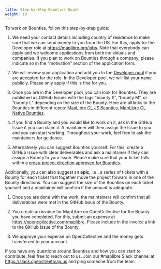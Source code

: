 ```yaml
---
title: Step-by-Step Bounties Guide
weight: 10
---
```


To work on Bounties, follow this step-by-step guide:

1. We need your contact details including country of residence to make sure that we can send money to you from the US. For this, apply for the Developer role at https://maplibre.org/jobs.
   Note that everybody can apply and we welcome applications from both individuals and companies. If you plan to work on Bounties through a company, please indicate so in the “motivation” section of the application form.

1. We will review your application and add you to the <a href="https://github.com/maplibre/maplibre/wiki/Developer-Role#current-role-holders-developer-pool">Developer pool</a> if you are accepted for the role. In the Developer pool, we will list your name publicly. Please only apply if this is fine for you.

1. Once you are in the Developer pool, you can look for Bounties. They are published as GitHub Issues with the tags “bounty S”, “bounty M”, or “bounty L” depending on the size of the Bounty. Here are all links to the Bounties in different repos: [MapLibre GL JS Bounties](https://github.com/maplibre/maplibre-gl-js/issues?q=is%3Aissue+is%3Aopen+label%3A%22%F0%9F%92%B0+bounty+L%22%2C%22%F0%9F%92%B0+bounty+S%22%2C%22%F0%9F%92%B0+bounty+M%22+), [MapLibre GL Native Bounties](https://github.com/maplibre/maplibre-gl-native/issues?q=is%3Aissue+is%3Aopen+label%3A%22%F0%9F%92%B0+bounty+L%22%2C%22%F0%9F%92%B0+bounty+S%22%2C%22%F0%9F%92%B0+bounty+M%22+).

1. If you find a Bounty and you would like to work on it, ask in the GitHub Issue if you can claim it. A maintainer will then assign the Issue to you and you can start working. Throughout your work, feel free to ask the maintainers for guidance.

1. Alternatively you can suggest Bounties yourself. For this, create a GitHub Issue with clear deliverables and ask a maintainer if they can assign a Bounty to your Issue. Please make sure that your ticket falls within a [cross-project direction approved for Bounties](https://github.com/maplibre/maplibre/issues?q=is%3Aissue+is%3Aopen+label%3A%22bounty+direction%22).

Additionally, you can also suggest an **epic**, i.e., a series of tickets with a Bounty for each ticket that together move the project forward in one of the Bounty directions. You can suggest the size of the Bounties on each ticket yourself and a maintainer will confirm if the amount is adequate.

1. Once you are done with the work, the maintainers will confirm that all deliverables were met in the GitHub Issue of the Bounty.

1. You create an invoice for MapLibre on OpenCollective for the Bounty you have completed. For this, submit an expense at https://opencollective.com/maplibre. Please include in the invoice a link to the GitHub Issue of the Bounty.

1. We approve your expense on OpenCollective and the money gets transferred to your account.

If you have any questions around Bounties and how you can start to contribute, feel free to reach out to us. Join our #maplibre Slack channel at https://slack.openstreetmap.us and ping someone from the team.
